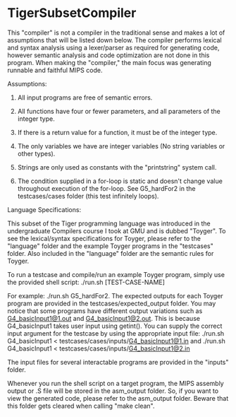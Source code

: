 # TigerSubsetCompiler
This "compiler" is not a compiler in the traditional sense and makes a lot of assumptions that will be listed down below. The compiler performs lexical and syntax analysis using a lexer/parser as required for generating code, however semantic analysis and code optimization are not done in this program. When making the "compiler," the main focus was generating runnable and faithful MIPS code.

Assumptions:

1. All input programs are free of semantic errors.

2. All functions have four or fewer parameters, and all parameters of the integer type.

3. If there is a return value for a function, it must be of the integer type.

4. The only variables we have are integer variables (No string variables or other types).

5. Strings are only used as constants with the "printstring" system call.

6. The condition supplied in a for-loop is static and doesn't change value throughout execution of the for-loop. See G5_hardFor2 in the testcases/cases folder (this test infinitely loops).

Language Specifications:

This subset of the Tiger programming language was introduced in the undergraduate Compilers course I took at GMU and is dubbed "Toyger". To see the lexical/syntax specifications for Toyger, please refer to the "language" folder and the example Toyger programs in the "testcases" folder. Also included in the "language" folder are the semantic rules for Toyger.

To run a testcase and compile/run an example Toyger program, simply use the provided shell script: ./run.sh [TEST-CASE-NAME]

For example: ./run.sh G5_hardFor2. The expected outputs for each Toyger program are provided in the testcases/expected_output folder. You may notice that some programs have different output variations such as G4_basicInput1@1.out and G4_basicInput1@2.out. This is because G4_basicInput1 takes user input using getint(). You can supply the correct input argument for the testcase by using the appropriate input file: ./run.sh G4_basicInput1 < testcases/cases/inputs/G4_basicInput1@1.in and ./run.sh G4_basicInput1 < testcases/cases/inputs/G4_basicInput1@2.in

The input files for several interactable programs are provided in the "inputs" folder.

Whenever you run the shell script on a target program, the MIPS assembly output or .S file will be stored in the asm_output folder. So, if you want to view the generated code, please refer to the asm_output folder. Beware that this folder gets cleared when calling "make clean".
